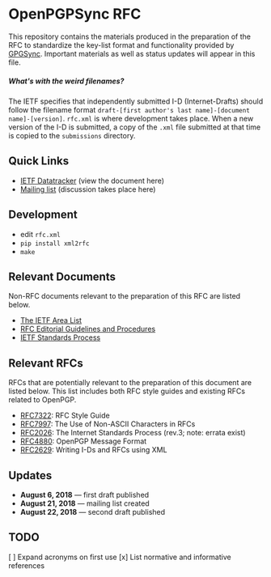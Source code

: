 # OpenPGPSync RFC

This repository contains the materials produced in the preparation of the RFC to standardize the key-list format and functionality provided by [GPGSync](https://github.com/firstlookmedia/gpgsync). Important materials as well as status updates will appear in this file.

##### What's with the weird filenames?
The IETF specifies that independently submitted I-D (Internet-Drafts) should follow the filename format `draft-[first author's last name]-[document name]-[version]`. `rfc.xml` is where development takes place. When a new version of the I-D is submitted, a copy of the `.xml` file submitted at that time is copied to the `submissions` directory.

## Quick Links
* [IETF Datatracker](https://datatracker.ietf.org/doc/draft-mccain-keylist/) (view the document here)
* [Mailing list](https://www.freelists.org/list/keylists) (discussion takes place here)

## Development

 - edit `rfc.xml`
 - `pip install xml2rfc`
 - `make`

## Relevant Documents

Non-RFC documents relevant to the preparation of this RFC are listed below.

* [The IETF Area List](https://www.ietf.org/topics/areas/)
* [RFC Editorial Guidelines and Procedures](https://www.rfc-editor.org/policy.html#policy.auth)
* [IETF Standards Process](https://www.ietf.org/standards/process/)

## Relevant RFCs

RFCs that are potentially relevant to the preparation of this document are listed below. This list includes both RFC style guides and existing RFCs related to OpenPGP.

* [RFC7322](https://tools.ietf.org/html/rfc7322): RFC Style Guide
* [RFC7997](https://tools.ietf.org/html/rfc7997): The Use of Non-ASCII Characters in RFCs
* [RFC2026](https://tools.ietf.org/html/rfc2026): The Internet Standards Process (rev.3; note: errata exist)
* [RFC4880](https://www.rfc-editor.org/rfc/rfc4880.txt): OpenPGP Message Format
* [RFC2629](https://tools.ietf.org/html/rfc2629): Writing I-Ds and RFCs using XML

## Updates
* **August 6, 2018** — first draft published
* **August 21, 2018** — mailing list created
* **August 22, 2018** — second draft published

## TODO
[ ] Expand acronyms on first use
[x] List normative and informative references
